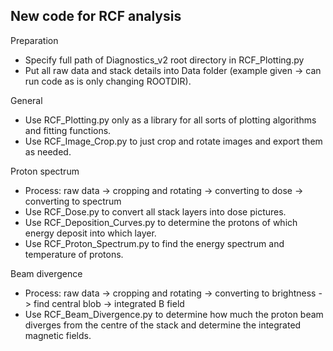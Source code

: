 ## New code for RCF analysis ##

Preparation
- Specify full path of Diagnostics_v2 root directory in RCF_Plotting.py
- Put all raw data and stack details into Data folder (example given -> can run code as is only changing ROOTDIR).

General
- Use RCF_Plotting.py only as a library for all sorts of plotting algorithms and fitting functions.
- Use RCF_Image_Crop.py to just crop and rotate images and export them as needed.

Proton spectrum
- Process: raw data -> cropping and rotating -> converting to dose -> converting to spectrum
- Use RCF_Dose.py to convert all stack layers into dose pictures.
- Use RCF_Deposition_Curves.py to determine the protons of which energy deposit into which layer.
- Use RCF_Proton_Spectrum.py to find the energy spectrum and temperature of protons.

Beam divergence
- Process: raw data -> cropping and rotating -> converting to brightness -> find central blob -> integrated B field
- Use RCF_Beam_Divergence.py to determine how much the proton beam diverges from the centre of the stack 
and determine the integrated magnetic fields.